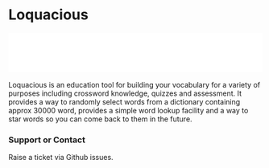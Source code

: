 # Loquacious

![Logo](/logo-web.png "Logo")

Loquacious is an education tool for building your vocabulary for a variety of purposes including crossword knowledge, quizzes and assessment. It provides a way to randomly select words from a dictionary containing approx 30000 word, provides a simple word lookup facility and a way to star words so you can come back to them in the future.  

### Support or Contact

Raise a ticket via Github issues.
